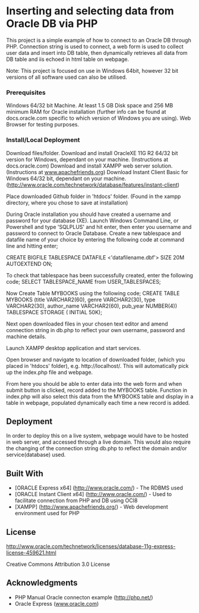 # Inserting and selecting data from Oracle DB via PHP
This project is a simple example of how to connect to an Oracle DB through PHP. Connection string is used to connect, a web form is used to collect user data and insert into DB table, then dynamically retrieves all data from DB table and iis echoed in html table on webpage.

Note: This project is focused on use in Windows 64bit, however 32 bit versions of all software used can also be utilised.

### Prerequisites

Windows 64/32 bit Machine.
At least 1.5 GB Disk space and 256 MB minimum RAM for Oracle installation (further info can be found at docs.oracle.com specific to which version of Windows you are using).
Web Browser for testing purposes.

### Install/Local Deployment

Download files/folder.
Download and install OracleXE 11G R2 64/32 bit version for Windows, dependant on your machine. (Instructions at docs.oracle.com)
Download and install XAMPP web server solution. (Instructions at www.apachefriends.org)
Download Instant Client Basic for Windows 64/32 bit, dependant on your machine. (http://www.oracle.com/technetwork/database/features/instant-client)

Place downloaded Github folder in 'htdocs' folder. (Found in the xampp directory, where you chose to save at installation)

During Oracle installation you should have created a username and password for your database (XE).
Launch Windows Command Line, or Powershell and type 'SQLPLUS' and hit enter, then enter you username and password to connect to Oracle Database.
Create a new tablespace and datafile name of your choice by entering the following code at command line and hitting enter;

CREATE BIGFILE TABLESPACE <tablespacename>
  DATAFILE <'datafilename.dbf'>
  SIZE 20M AUTOEXTEND ON;
  
To check that tablespace has been successfully created, enter the following code;
SELECT TABLESPACE_NAME from USER_TABLESPACES;

Now Create Table MYBOOKS using the following code;
CREATE TABLE MYBOOKS (title VARCHAR2(60), genre VARCHAR2(30), type VARCHAR2(30), author_name VARCHAR2(60), pub_year NUMBER(4))
TABLESPACE <tablespacename>
STORAGE ( INITIAL 50K);

Next open downloaded files in your chosen text editor and amend connection string in db.php to reflect your own username, password and machine details.

Launch XAMPP desktop application and start services.

Open browser and navigate to location of downloaded folder, (which you placed in 'htdocs' folder), e.g. http://localhost/<foldername>. This will automatically pick up the index.php file and webpage.

From here you should be able to enter data into the web form and when submit button is clicked, record added to the MYBOOKS table.
Function in index.php will also select this data from the MYBOOKS table and display in a table in webpage, populated dynamically each time a new record is added.


## Deployment

In order to deploy this on a live system, webpage would have to be hosted in web server, and accessed through a live domain.
This would also require the changing of the connection string db.php to reflect the domain and/or service(database) used.

## Built With

* [ORACLE Express x64] (http://www.oracle.com/) - The RDBMS used
* [ORACLE Instant Client x64] (http://www.oracle.com/) - Used to facilitate connection from PHP and DB using OCI8
* [XAMPP] (http://www.apachefriends.org/) - Web development environment used for PHP


## License

http://www.oracle.com/technetwork/licenses/database-11g-express-license-459621.html

 Creative Commons Attribution 3.0 License

## Acknowledgments

* PHP Manual Oracle connecton example (http://php.net/)
* Oracle Express (www.oracle.com)

